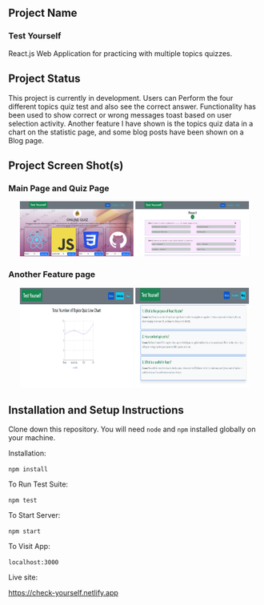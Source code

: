 ## Project Name

### Test Yourself

React.js Web Application for practicing with multiple topics quizzes.

## Project Status

This project is currently in development. Users can Perform the four different topics quiz test and also see the correct answer. Functionality has been used to show correct or wrong messages toast based on user selection activity.
Another feature I have shown is the topics quiz data in a chart on the statistic page, and some blog posts have been shown on a Blog page.

## Project Screen Shot(s) 

<h3>Main Page and Quiz Page</h3>
<p align="center">
  <img alt="Home page" src="./project_screen_shot/test_yourself1.png"  width="45%">
  <img alt="quiz page" src="./project_screen_shot/test_yourself2.png" width="45%">
</p>

<h3>Another Feature page</h3>
<p align="center">
  <img alt="statistics page" src="./project_screen_shot/test_yourself3.png" height="200" width="45%">
  <img alt="Blog page" src="./project_screen_shot/test_yourself4.png" height="200" width="45%">
<p>

## Installation and Setup Instructions 

Clone down this repository. You will need `node` and `npm` installed globally on your machine.  

Installation:

`npm install`  

To Run Test Suite:  

`npm test`  

To Start Server:

`npm start`  

To Visit App:

`localhost:3000`  

Live site:

https://check-yourself.netlify.app
